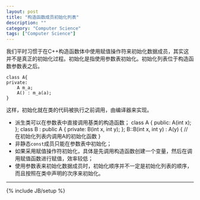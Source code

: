 ```yaml
---
layout: post
title: "构造函数成员初始化列表"
description: ""
category: "Computer Science"
tags: ["Computer Science"]
---
```


我们平时习惯于在C++构造函数体中使用赋值操作符来初始化数据成员，其实这并不是真正的初始化过程。初始化是指使用参数表初始化。初始化列表位于构造函数参数表之后。

	class A{
	private:
		A m_a;
		A() : m_a(a);
	}

这样，初始化就在类的代码被执行之前调用，由编译器来实现。

+ 派生类可以在参数表中直接调用基类的构造函数；
		class A {
		public:
			A(int x);
		};
		class B : public A {
		private:
			B(int x, int y);
		};
		B::B(int x, int y) : A(y) { // 在初始化列表内调用A的初始化函数
		}
+ 非静态`const`成员只能在参数表中初始化；
+ 如果采用赋值操作符初始化，具体是先调用构造函数创建一个变量，然后在调用赋值函数进行赋值，效率较低；
+ 使用参数表来初始化数据成员时，初始化顺序并不一定是初始化列表的顺序，而且按照在类中声明的次序来初始化。

---

{% include JB/setup %}